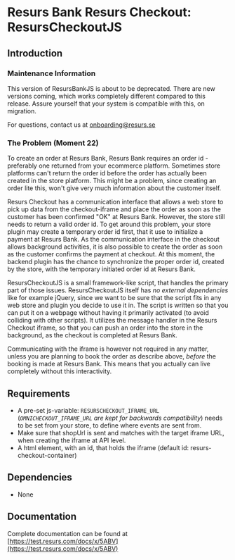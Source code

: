 # Resurs Bank Resurs Checkout: ResursCheckoutJS #

## Introduction ##

### Maintenance Information

This version of ResursBankJS is about to be deprecated. There are new versions coming, which works completely different
compared to this release. Assure yourself that your system is compatible with this, on migration.

For questions, contact us at [onboarding@resurs.se](onboarding@resurs.se)

### The Problem (Moment 22)

To create an order at Resurs Bank, Resurs Bank requires an order id - preferably one returned from your ecommerce platform.
Sometimes store platforms can't return the order id before the order has actually been created in the store platform.
This might be a problem, since creating an order lite this, won't give very much information about the customer itself.

Resurs Checkout has a communication interface that allows a web store to pick up data from the checkout-iframe and place
the order as soon as the customer has been confirmed "OK" at Resurs Bank. However, the store still needs to return a
valid order id. To get around this problem, your store plugin may create a temporary order id first, that it use to
initialize a payment at Resurs Bank. As the communication interface in the checkout allows background activities,
it is also possible to create the order as soon as the customer confirms the payment at checkout. At this moment, the
backend plugin has the chance to synchronize the proper order id, created by the store, with the temporary initiated order id at Resurs Bank. 

ResursCheckoutJS is a small framework-like script, that handles the primary part of those issues. ResursCheckoutJS itself has
*no external dependencies* like for example jQuery, since we want to be sure that the script fits in any web store and
plugin you decide to use it in. The script is written so that you can put it on a webpage without having it primarily
activated (to avoid colliding with other scripts). It utilizes the message handler in the Resurs Checkout iframe, so
that you can push an order into the store in the background, as the checkout is completed at Resurs Bank.

Communicating with the iframe is however not required in any matter, unless you are planning to book the order as
describe above, *before* the booking is made at Resurs Bank. This means that you actually can live completely without this interactivity.

## Requirements ##

* A pre-set js-variable: `RESURSCHECKOUT_IFRAME_URL` (_`OMNICHECKOUT_IFRAME_URL` are kept for backwards compatibility_) needs to be set from your store, to define where events are sent from.
* Make sure that shopUrl is sent and matches with the target iframe URL, when creating the iframe at API level.
* A html element, with an id, that holds the iframe (default id: resurs-checkout-container)

## Dependencies ##

* None

## Documentation ##

Complete documentation can be found at [https://test.resurs.com/docs/x/5ABV](https://test.resurs.com/docs/x/5ABV)


